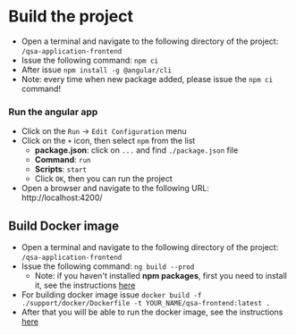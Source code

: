 # Build the project

- Open a terminal and navigate to the following directory of the project: `/qsa-application-frontend`
- Issue the following command: `npm ci`
- After issue `npm install -g @angular/cli`
- Note: every time when new package added, please issue the `npm ci` command!

### Run the angular app

- Click on the `Run` -> `Edit Configuration` menu
- Click on the `+` icon, then select `npm` from the list
  - **package.json**: click on `...` and find `./package.json` file
  - **Command**: `run`
  - **Scripts**: `start`
  - Click `OK`, then you can run the project
- Open a browser and navigate to the following URL: http://localhost:4200/

## Build Docker image

- Open a terminal and navigate to the following directory of the project: `/qsa-application-frontend`
- Issue the following command: `ng build --prod`
  - Note: if you haven't installed **npm packages**, first you need to install it, see the instructions [here](build-the-project.md#build-the-project)
- For building docker image issue `docker build -f ./support/docker/Dockerfile -t YOUR_NAME/qsa-frontend:latest .`
- After that you will be able to run the docker image, see the instructions [here](docker-setup.md#frontend)
